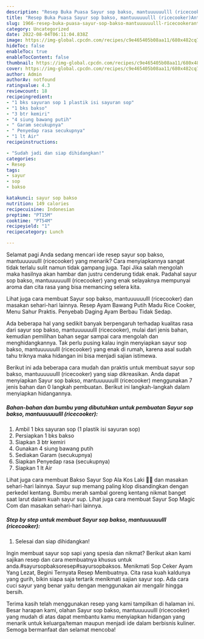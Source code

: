 ```yaml
---
description: "Resep Buka Puasa Sayur sop bakso, mantuuuuuulll (ricecooker)Anti Ribet"
title: "Resep Buka Puasa Sayur sop bakso, mantuuuuuulll (ricecooker)Anti Ribet"
slug: 1966-resep-buka-puasa-sayur-sop-bakso-mantuuuuuulll-ricecookeranti-ribet
category: Uncategorized
date: 2022-08-04T06:11:04.838Z
image: https://img-global.cpcdn.com/recipes/c9e465405b08aa11/680x482cq70/sayur-sop-bakso-mantuuuuuulll-ricecooker-foto-resep-utama.jpg
hideToc: false
enableToc: true
enableTocContent: false
thumbnail: https://img-global.cpcdn.com/recipes/c9e465405b08aa11/680x482cq70/sayur-sop-bakso-mantuuuuuulll-ricecooker-foto-resep-utama.jpg
cover: https://img-global.cpcdn.com/recipes/c9e465405b08aa11/680x482cq70/sayur-sop-bakso-mantuuuuuulll-ricecooker-foto-resep-utama.jpg
author: Admin
authorAv: notfound
ratingvalue: 4.3
reviewcount: 18
recipeingredient:
- "1 bks sayuran sop 1 plastik isi sayuran sop"
- "1 bks bakso"
- "3 btr kemiri"
- "4 siung bawang putih"
- " Garam secukupnya"
- " Penyedap rasa secukupnya"
- "1 lt Air"
recipeinstructions:

- "Sudah jadi dan siap dihidangkan!"
categories:
- Resep
tags:
- sayur
- sop
- bakso

katakunci: sayur sop bakso 
nutrition: 149 calories
recipecuisine: Indonesian
preptime: "PT15M"
cooktime: "PT54M"
recipeyield: "1"
recipecategory: Lunch

---
```



Selamat pagi Anda sedang mencari ide resep sayur sop bakso, mantuuuuuulll (ricecooker) yang menarik? Cara menyiapkannya sangat tidak terlalu sulit namun tidak gampang juga. Tapi Jika salah mengolah maka hasilnya akan hambar dan justru cenderung tidak enak. Padahal sayur sop bakso, mantuuuuuulll (ricecooker) yang enak selayaknya mempunyai aroma dan cita rasa yang bisa memancing selera kita.


Lihat juga cara membuat Sayur sop bakso, mantuuuuuulll (ricecooker) dan masakan sehari-hari lainnya. Resep Ayam Bawang Putih Madu Rice Cooker, Menu Sahur Praktis. Penyebab Daging Ayam Berbau Tidak Sedap.

Ada beberapa hal yang sedikit banyak berpengaruh terhadap kualitas rasa dari sayur sop bakso, mantuuuuuulll (ricecooker), mulai dari jenis bahan, kemudian pemilihan bahan segar sampai cara mengolah dan menghidangkannya. Tak perlu pusing kalau ingin menyiapkan sayur sop bakso, mantuuuuuulll (ricecooker) yang enak di rumah, karena asal sudah tahu triknya maka hidangan ini bisa menjadi sajian istimewa.


Berikut ini ada beberapa cara mudah dan praktis untuk membuat sayur sop bakso, mantuuuuuulll (ricecooker) yang siap dikreasikan. Anda dapat menyiapkan Sayur sop bakso, mantuuuuuulll (ricecooker) menggunakan 7 jenis bahan dan 0 langkah pembuatan. Berikut ini langkah-langkah dalam menyiapkan hidangannya.

<!--inarticleads1-->

##### Bahan-bahan dan bumbu yang dibutuhkan untuk pembuatan Sayur sop bakso, mantuuuuuulll (ricecooker):

1. Ambil 1 bks sayuran sop (1 plastik isi sayuran sop)
1. Persiapkan 1 bks bakso
1. Siapkan 3 btr kemiri
1. Gunakan 4 siung bawang putih
1. Sediakan  Garam (secukupnya)
1. Siapkan  Penyedap rasa (secukupnya)
1. Siapkan 1 lt Air


Lihat juga cara membuat Bakso Sayur Sop Ala Kos Laki 🌝🌝 dan masakan sehari-hari lainnya. Sayur sup memang paling klop disandingkan dengan perkedel kentang. Bumbu merah sambal goreng kentang nikmat banget saat larut dalam kuah sayur sup. Lihat juga cara membuat Sayur Sop Magic Com dan masakan sehari-hari lainnya. 

<!--inarticleads2-->

##### Step by step untuk membuat Sayur sop bakso, mantuuuuuulll (ricecooker):


1. Selesai dan siap dihidangkan!

Ingin membuat sayur sop sapi yang spesia dan nikmat? Berikut akan kami sajikan resep dan cara membuatnya khusus untuk anda.#sayursopbaksoresep#sayursopbaksos. Menikmati Sop Ceker Ayam Yang Lezat, Begini Ternyata Resep Membuatnya. Cita rasa kuah kaldunya yang gurih, bikin siapa saja tertarik menikmati sajian sayur sop. Ada cara cuci sayur yang benar yaitu dengan menggunakan air mengalir hingga bersih. 

Terima kasih telah menggunakan resep yang kami tampilkan di halaman ini. Besar harapan kami, olahan Sayur sop bakso, mantuuuuuulll (ricecooker) yang mudah di atas dapat membantu kamu menyiapkan hidangan yang menarik untuk keluarga/teman maupun menjadi ide dalam berbisnis kuliner. Semoga bermanfaat dan selamat mencoba!
